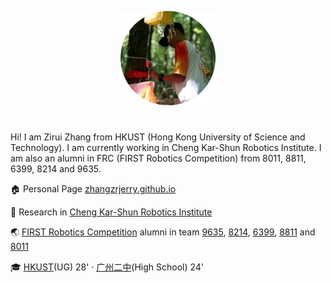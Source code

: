 <p align="center">
  <img class="home-cover" src="/public/icon-round.jpg" width="30%" style="margin-bottom:25px;">
</p>

Hi! I am Zirui Zhang from HKUST (Hong Kong University of Science and Technology). I am currently working in Cheng Kar-Shun Robotics Institute. I am also an alumni in FRC (FIRST Robotics Competition) from 8011, 8811, 6399, 8214 and 9635.

:house: Personal Page [zhangzrjerry.github.io](https://zhangzrjerry.github.io)

:microscope: Research in [Cheng Kar-Shun Robotics Institute](https://ri.hkust.edu.hk/)

:earth_asia: [FIRST Robotics Competition](https://www.firstinspires.org/robotics/frc) alumni in team [9635](https://www.thebluealliance.com/team/9635), [8214](https://www.thebluealliance.com/team/8214), [6399](https://www.thebluealliance.com/team/6399), [8811](https://www.thebluealliance.com/team/8811) and [8011](https://www.thebluealliance.com/team/8011)

:mortar_board: [HKUST](https://hkust.edu.hk/)(UG) 28' · [广州二中](https://www.gdgzez.com.cn/)(High School) 24'

<p><a href="https://clustrmaps.com/site/1c2qy"  title="ClustrMaps"><CenteredImg src="//www.clustrmaps.com/map_v2.png?d=N1xcGfMiyGqEOR9TZz2PRIL6pBhRmMh98RoCJonFmW4&cl=ffffff" width=30% /></a></p>

